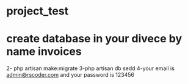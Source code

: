 # project_test
# create database in your divece by name invoices
2- php artisan make:migrate
3-php artisan db sedd
4-your email is admin@rscoder.com and your password is 123456
